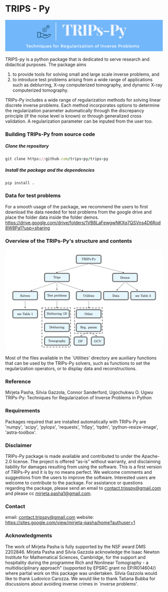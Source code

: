# TRIPS - Py
<img src="trps.png" alt="J" width="800"/>

TRIPS-py is a python package that is dedicated to serve research and didactical purposes.  The package aims
1) to provide tools for solving small and large scale inverse problems, and
2) to introduce test problems arising from a wide range of applications such as deblurring, X-ray computerized tomography, and dynamic X-ray computerized tomography.

TRIPs-Py includes a wide range of regularization methods for solving linear discrete inverse problems. Each method incorporates options to determine the regularization parameter automatically through the discrepancy principle (if the noise level is known) or through generalized cross validation. A regularization parameter can be inputed from the user too.

### Building TRIPs-Py from source code 

##### Clone the repository

```ruby
git clone https://github.com/trips-py/trips-py
```

##### Install the package and the dependencies
```ruby
pip install .
```
### Data for test problems
For a smooth usage of the package, we recommend the users to first download the data needed for test problems from the google drive and place the folder data inside the folder demos.
https://drive.google.com/drive/folders/1VB8LaFewgwNKXq7QSVns4D6Rod8W8Pa1?usp=sharing

### Overview of the TRIPs-Py's structure and contents
<img src="overview_TRIPsPy.png" alt="J" width="800"/>

Most of the files available in the `Utilities' directory are auxiliary functions that can be used by the TRIPs-Py solvers, such as functions to set the regularization operators, or to display data and reconstructions.

### Reference
Mirjeta Pasha, Silvia Gazzola, Connor Sanderford, Ugochukwu O. Ugwu
TRIPs-Py: Techniques for Regularization of Inverse Problems in Python

### Requirements
Packages required that are installed automatically with TRIPs-Py are
'numpy', 'scipy', 'pylops', 'requests', 'h5py', 'tqdm', 'python-resize-image', 'astra-toolbox'.

### Disclaimer
TRIPs-Py package is made available and contributed to under the Apache-2.0 license. The project is offered “as-is” without warranty, and disclaiming liability for damages resulting from using the software. 
This is a first version of TRIPs-Py and it is by no means perfect. We welcome comments and suggestions from the users to improve the software. Interested users are welcome to contribute to the package.
For assistance or questions regarding the package, please send an email to contact.tripspy@gmail.com and please cc mirjeta.pasha1@gmail.com.

### Contact
email: contact.tripspy@gmail.com
website: https://sites.google.com/view/mirjeta-pasha/home?authuser=1

### Acknowledgments
The work of Mirjeta Pasha is fully supported by the NSF award DMS 2202846. Mirjeta Pasha and Silvia Gazzola acknowledge the Isaac Newton Institute for Mathematical Sciences, Cambridge, for the support and hospitality during the programme Rich and Nonlinear Tomography - a multidisciplinary approach" (supported by EPSRC grant no EP/R014604/) where partial work on this package was undertaken. Silvia Gazzola would like to thank Ludovico Carozza. We would like to thank Tatiana Bubba for discussions about avoiding inverse crimes in `inverse problems'.










